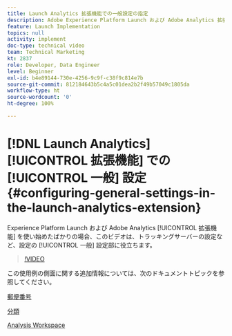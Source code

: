 ```yaml
---
title: Launch Analytics 拡張機能での一般設定の指定
description: Adobe Experience Platform Launch および Adobe Analytics 拡張機能を使い始めたばかりのユーザーは、このビデオを視聴すると、トラッキングサーバーの設定など、設定の一般設定部分を行うのに役立ちます。
feature: Launch Implementation
topics: null
activity: implement
doc-type: technical video
team: Technical Marketing
kt: 2837
role: Developer, Data Engineer
level: Beginner
exl-id: b4e89144-730e-4256-9c9f-c38f9c814e7b
source-git-commit: 812184643b5c4a5c01dea2b2f49b57049c1805da
workflow-type: ht
source-wordcount: '0'
ht-degree: 100%

---
```


# [!DNL Launch Analytics] [!UICONTROL 拡張機能] での [!UICONTROL 一般] 設定 {#configuring-general-settings-in-the-launch-analytics-extension}

Experience Platform Launch および Adobe Analytics [!UICONTROL 拡張機能] を使い始めたばかりの場合、このビデオは、トラッキングサーバーの設定など、設定の [!UICONTROL 一般] 設定部に役立ちます。

>[!VIDEO](https://video.tv.adobe.com/v/27093/?quality=12&learn=on)

この使用例の側面に関する追加情報については、次のドキュメントトピックを参照してください。

[郵便番号](https://experienceleague.adobe.com/docs/analytics/components/dimensions/zip-code.html?lang=ja)

[分類](https://experienceleague.adobe.com/docs/analytics/components/classifications/c-classifications.html?lang=ja)

[Analysis Workspace](https://experienceleague.adobe.com/docs/analytics/analyze/analysis-workspace/analysis-workspace-features.html?lang=ja)
